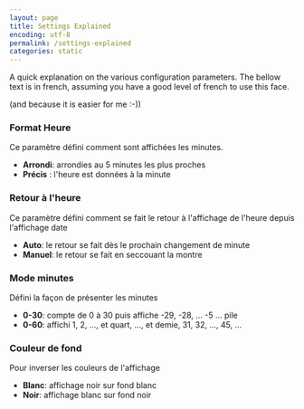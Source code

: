 ```yaml
---
layout: page
title: Settings Explained
encoding: utf-8
permalink: /settings-explained
categories: static
---
```


A quick explanation on the various configuration parameters.
The bellow text is in french, assuming you have a good level of french to use this face.

(and because it is easier for me :-))

### Format Heure

Ce paramètre défini comment sont affichées les minutes.

* __Arrondi__: arrondies au 5 minutes les plus proches
* __Précis__ : l'heure est données à la minute

### Retour à l'heure

Ce paramètre défini comment se fait le retour à l'affichage de l'heure depuis 
l'affichage date

* __Auto__: le retour se fait dès le prochain changement de minute
* __Manuel__: le retour se fait en seccouant la montre

### Mode minutes

Défini la façon de présenter les minutes

* __0-30__: compte de 0 à 30 puis affiche -29, -28, ... -5 ... pile
* __0-60__: affichi 1, 2, ..., et quart, ..., et demie, 31, 32, ..., 45, ...

### Couleur de fond

Pour inverser les couleurs de l'affichage

* __Blanc__: affichage noir sur fond blanc
* __Noir__: affichage blanc sur fond noir 
